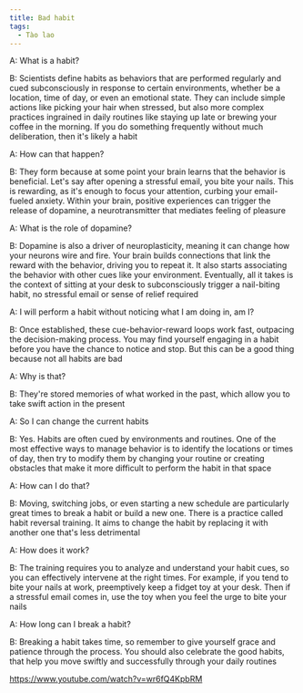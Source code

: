 ```yaml
---
title: Bad habit
tags:
  - Tào lao
---
```


A: What is a habit?

B: Scientists define habits as behaviors that are performed regularly and cued subconsciously in response to certain environments, whether be a location, time of day, or even an emotional state. They can include simple actions like picking your hair when stressed, but also more complex practices ingrained in daily routines like staying up late or brewing your coffee in the morning. If you do something frequently without much deliberation, then it's likely a habit

A: How can that happen?

B: They form because at some point your brain learns that the behavior is beneficial. Let's say after opening a stressful email, you bite your nails. This is rewarding, as it's enough to focus your attention, curbing your email-fueled anxiety. Within your brain, positive experiences can trigger the release of dopamine, a neurotransmitter that mediates feeling of pleasure

A: What is the role of dopamine?

B: Dopamine is also a driver of neuroplasticity, meaning it can change how your neurons wire and fire. Your brain builds connections that link the reward with the behavior, driving you to repeat it. It also starts associating the behavior with other cues like your environment. Eventually, all it takes is the context of sitting at your desk to subconsciously trigger a nail-biting habit, no stressful email or sense of relief required

A: I will perform a habit without noticing what I am doing in, am I?

B: Once established, these cue-behavior-reward loops work fast, outpacing the decision-making process. You may find yourself engaging in a habit before you have the chance to notice and stop. But this can be a good thing because not all habits are bad

A: Why is that?

B: They're stored memories of what worked in the past, which allow you to take swift action in the present

A: So I can change the current habits

B: Yes. Habits are often cued by environments and routines. One of the most effective ways to manage behavior is to identify the locations or times of day, then try to modify them by changing your routine or creating obstacles that make it more difficult to perform the habit in that space

A: How can I do that?

B: Moving, switching jobs, or even starting a new schedule are particularly great times to break a habit or build a new one. There is a practice called habit reversal training. It aims to change the habit by replacing it with another one that's less detrimental

A: How does it work?

B: The training requires you to analyze and understand your habit cues, so you can effectively intervene at the right times. For example, if you tend to bite your nails at work, preemptively keep a fidget toy at your desk. Then if a stressful email comes in, use the toy when you feel the urge to bite your nails

A: How long can I break a habit?

B: Breaking a habit takes time, so remember to give yourself grace and patience through the process. You should also celebrate the good habits, that help you move swiftly and successfully through your daily routines

https://www.youtube.com/watch?v=wr6fQ4KpbRM
